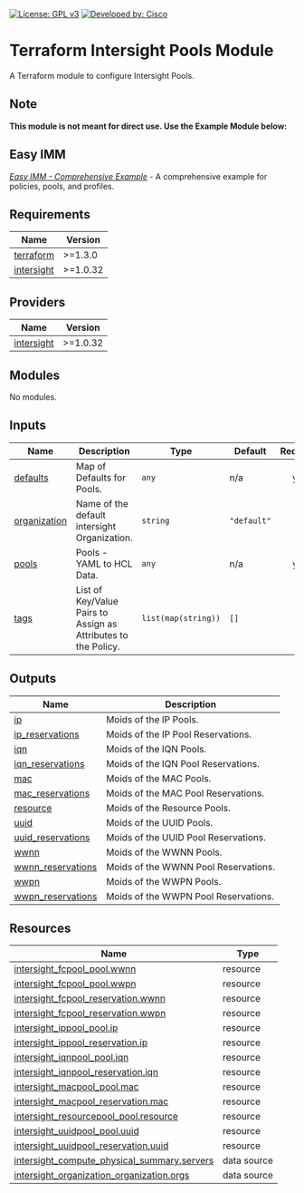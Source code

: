 <!-- BEGIN_TF_DOCS -->
[![License: GPL v3](https://img.shields.io/badge/License-GPLv3-blue.svg)](https://www.gnu.org/licenses/gpl-3.0)
[![Developed by: Cisco](https://img.shields.io/badge/Developed%20by-Cisco-blue)](https://developer.cisco.com)

# Terraform Intersight Pools Module

A Terraform module to configure Intersight Pools.

## Note
**This module is not meant for direct use.  Use the Example Module below:**

## Easy IMM

[*Easy IMM - Comprehensive Example*](https://github.com/terraform-cisco-modules/easy-imm-comprehensive-example) - A comprehensive example for policies, pools, and profiles.

## Requirements

| Name | Version |
|------|---------|
| <a name="requirement_terraform"></a> [terraform](#requirement\_terraform) | >=1.3.0 |
| <a name="requirement_intersight"></a> [intersight](#requirement\_intersight) | >=1.0.32 |
## Providers

| Name | Version |
|------|---------|
| <a name="provider_intersight"></a> [intersight](#provider\_intersight) | >=1.0.32 |
## Modules

No modules.
## Inputs

| Name | Description | Type | Default | Required |
|------|-------------|------|---------|:--------:|
| <a name="input_defaults"></a> [defaults](#input\_defaults) | Map of Defaults for Pools. | `any` | n/a | yes |
| <a name="input_organization"></a> [organization](#input\_organization) | Name of the default intersight Organization. | `string` | `"default"` | no |
| <a name="input_pools"></a> [pools](#input\_pools) | Pools - YAML to HCL Data. | `any` | n/a | yes |
| <a name="input_tags"></a> [tags](#input\_tags) | List of Key/Value Pairs to Assign as Attributes to the Policy. | `list(map(string))` | `[]` | no |
## Outputs

| Name | Description |
|------|-------------|
| <a name="output_ip"></a> [ip](#output\_ip) | Moids of the IP Pools. |
| <a name="output_ip_reservations"></a> [ip\_reservations](#output\_ip\_reservations) | Moids of the IP Pool Reservations. |
| <a name="output_iqn"></a> [iqn](#output\_iqn) | Moids of the IQN Pools. |
| <a name="output_iqn_reservations"></a> [iqn\_reservations](#output\_iqn\_reservations) | Moids of the IQN Pool Reservations. |
| <a name="output_mac"></a> [mac](#output\_mac) | Moids of the MAC Pools. |
| <a name="output_mac_reservations"></a> [mac\_reservations](#output\_mac\_reservations) | Moids of the MAC Pool Reservations. |
| <a name="output_resource"></a> [resource](#output\_resource) | Moids of the Resource Pools. |
| <a name="output_uuid"></a> [uuid](#output\_uuid) | Moids of the UUID Pools. |
| <a name="output_uuid_reservations"></a> [uuid\_reservations](#output\_uuid\_reservations) | Moids of the UUID Pool Reservations. |
| <a name="output_wwnn"></a> [wwnn](#output\_wwnn) | Moids of the WWNN Pools. |
| <a name="output_wwnn_reservations"></a> [wwnn\_reservations](#output\_wwnn\_reservations) | Moids of the WWNN Pool Reservations. |
| <a name="output_wwpn"></a> [wwpn](#output\_wwpn) | Moids of the WWPN Pools. |
| <a name="output_wwpn_reservations"></a> [wwpn\_reservations](#output\_wwpn\_reservations) | Moids of the WWPN Pool Reservations. |
## Resources

| Name | Type |
|------|------|
| [intersight_fcpool_pool.wwnn](https://registry.terraform.io/providers/CiscoDevNet/intersight/latest/docs/resources/fcpool_pool) | resource |
| [intersight_fcpool_pool.wwpn](https://registry.terraform.io/providers/CiscoDevNet/intersight/latest/docs/resources/fcpool_pool) | resource |
| [intersight_fcpool_reservation.wwnn](https://registry.terraform.io/providers/CiscoDevNet/intersight/latest/docs/resources/fcpool_reservation) | resource |
| [intersight_fcpool_reservation.wwpn](https://registry.terraform.io/providers/CiscoDevNet/intersight/latest/docs/resources/fcpool_reservation) | resource |
| [intersight_ippool_pool.ip](https://registry.terraform.io/providers/CiscoDevNet/intersight/latest/docs/resources/ippool_pool) | resource |
| [intersight_ippool_reservation.ip](https://registry.terraform.io/providers/CiscoDevNet/intersight/latest/docs/resources/ippool_reservation) | resource |
| [intersight_iqnpool_pool.iqn](https://registry.terraform.io/providers/CiscoDevNet/intersight/latest/docs/resources/iqnpool_pool) | resource |
| [intersight_iqnpool_reservation.iqn](https://registry.terraform.io/providers/CiscoDevNet/intersight/latest/docs/resources/iqnpool_reservation) | resource |
| [intersight_macpool_pool.mac](https://registry.terraform.io/providers/CiscoDevNet/intersight/latest/docs/resources/macpool_pool) | resource |
| [intersight_macpool_reservation.mac](https://registry.terraform.io/providers/CiscoDevNet/intersight/latest/docs/resources/macpool_reservation) | resource |
| [intersight_resourcepool_pool.resource](https://registry.terraform.io/providers/CiscoDevNet/intersight/latest/docs/resources/resourcepool_pool) | resource |
| [intersight_uuidpool_pool.uuid](https://registry.terraform.io/providers/CiscoDevNet/intersight/latest/docs/resources/uuidpool_pool) | resource |
| [intersight_uuidpool_reservation.uuid](https://registry.terraform.io/providers/CiscoDevNet/intersight/latest/docs/resources/uuidpool_reservation) | resource |
| [intersight_compute_physical_summary.servers](https://registry.terraform.io/providers/CiscoDevNet/intersight/latest/docs/data-sources/compute_physical_summary) | data source |
| [intersight_organization_organization.orgs](https://registry.terraform.io/providers/CiscoDevNet/intersight/latest/docs/data-sources/organization_organization) | data source |
<!-- END_TF_DOCS -->